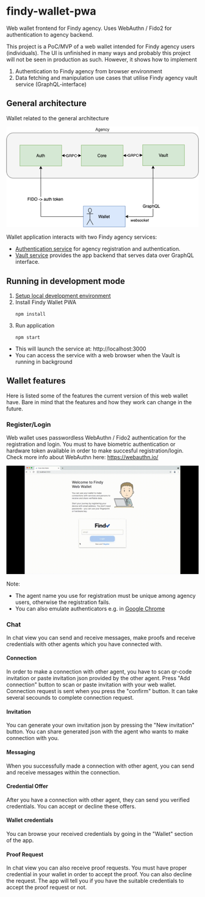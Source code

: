 # findy-wallet-pwa

Web wallet frontend for Findy agency. Uses WebAuthn / Fido2 for authentication to agency backend.

This project is a PoC/MVP of a web wallet intended for Findy agency users (individuals). The UI is unfinished in many ways and probably this project will not be seen in production as such. However, it shows how to implement

1. Authentication to Findy agency from browser environment
1. Data fetching and manipulation use cases that utilise Findy agency vault service (GraphQL-interface)

## General architecture

Wallet related to the general architecture

![Architecture](./docs/arch-wallet.png)

Wallet application interacts with two Findy agency services:

- [Authentication service](https://github.com/findy-network/findy-agent-auth/) for agency registration and authentication.
- [Vault service](https://github.com/findy-network/findy-agent-vault/) provides the app backend that serves data over GraphQL interface.

## Running in development mode

1. [Setup local development environment](./tools/env/README.md#steps)
2. Install Findy Wallet PWA
   ```
   npm install
   ```
3. Run application
   ```
   npm start
   ```

- This will launch the service at: http://localhost:3000
- You can access the service with a web browser when the Vault is running in background

## Wallet features

Here is listed some of the features the current version of this web wallet have.
Bare in mind that the features and how they work can change in the future.

### Register/Login

Web wallet uses passwordless WebAuthn / Fido2 authentication for the registration and login.
You must to have biometric authentication or hardware token available in order to make succesful registration/login.
Check more info about WebAuthn here: https://webauthn.io/

![Wallet login](./docs/wallet-login.gif)

Note:

- The agent name you use for registration must be unique among agency users, otherwise the registration fails.
- You can also emulate authenticators e.g. in [Google Chrome](https://developer.chrome.com/docs/devtools/webauthn/)

### Chat

In chat view you can send and receive messages, make proofs and receive credentials with other agents which you have connected with.

#### Connection

In order to make a connection with other agent, you have to scan qr-code invitation or paste invitation json provided by the other agent.
Press "Add connection" button to scan or paste invitation with your web wallet.
Connection request is sent when you press the "confirm" button. It can take several secounds to complete connection request.

#### Invitation

You can generate your own invitation json by pressing the "New invitation" button. You can share generated json with the agent who wants to make connection with you.

#### Messaging

When you successfully made a connection with other agent, you can send and receive messages within the connection.

#### Credential Offer

After you have a connection with other agent, they can send you verified credentials. You can accept or decline these offers.

#### Wallet credentials

You can browse your received credentials by going in the "Wallet" section of the app.

#### Proof Request

In chat view you can also receive proof requests. You must have proper credential in your wallet in order to accept the proof. You can also decline the request.
The app will tell you if you have the suitable credentials to accept the proof request or not.
